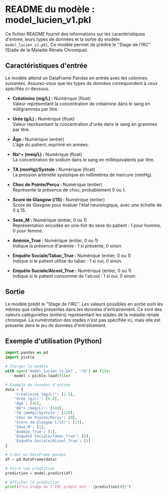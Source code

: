 # README du modèle : model_lucien_v1.pkl

Ce fichier README fournit des informations sur les caractéristiques d'entrée, leurs types de données et la sortie du modèle `model_lucien_v1.pkl`. Ce modèle permet de prédire le "Stage de l'IRC" (Stade de la Maladie Rénale Chronique).

## Caractéristiques d'entrée

Le modèle attend un DataFrame Pandas en entrée avec les colonnes suivantes. Assurez-vous que les types de données correspondent à ceux spécifiés ci-dessous.

* **Créatinine (mg/L) :** Numérique (float)  
  Valeur représentant la concentration de créatinine dans le sang en milligrammes par litre.

* **Urée (g/L) :** Numérique (float)  
  Valeur représentant la concentration d'urée dans le sang en grammes par litre.

* **Âge :** Numérique (entier)  
  L'âge du patient, exprimé en années.

* **Na^+ (meq/L) :** Numérique (float)  
  La concentration de sodium dans le sang en milléquivalents par litre.

* **TA (mmHg)/Systole :** Numérique (float)  
  La pression artérielle systolique en millimètres de mercure (mmHg).

* **Choc de Pointe/Perçu :** Numérique (entier)  
  Représente la présence de choc, probablement 0 ou 1.

* **Score de Glasgow (/15) :** Numérique (entier)  
  Score de Glasgow pour évaluer l'état neurologique, avec une échelle de 0 à 15.

* **Sexe_M :** Numérique (entier, 0 ou 1)  
  Représentation encodée en one-hot du sexe du patient : 1 pour homme, 0 pour femme.

* **Anémie_True :** Numérique (entier, 0 ou 1)  
  Indique la présence d'anémie : 1 si présente, 0 sinon.

* **Enquête Sociale/Tabac_True :** Numérique (entier, 0 ou 1)  
  Indique si le patient utilise du tabac : 1 si oui, 0 sinon.

* **Enquête Sociale/Alcool_True :** Numérique (entier, 0 ou 1)  
  Indique si le patient consomme de l'alcool : 1 si oui, 0 sinon.

## Sortie

Le modèle prédit le "Stage de l'IRC". Les valeurs possibles en sortie sont les mêmes que celles présentes dans les données d'entraînement. Ce sont des valeurs catégorielles (entiers) représentant les stades de la maladie rénale chronique. La numérotation des stades n'est pas spécifiée ici, mais elle est présente dans le jeu de données d'entraînement.

## Exemple d'utilisation (Python)

```python
import pandas as pd
import pickle

# Charger le modèle
with open('model_lucien_v1.pkl', 'rb') as file:
    model = pickle.load(file)

# Exemple de données d'entrée
data = {
    'Créatinine (mg/L)': [1.5],
    'Urée (g/L)': [0.8],
    'Âge': [45],
    'Na^+ (meq/L)': [140],
    'TA (mmHg)/Systole': [120],
    'Choc de Pointe/Perçu': [0],
    'Score de Glasgow (/15)': [13],
    'Sexe_M': [1],
    'Anémie_True': [1],
    'Enquête Sociale/Tabac_True': [0],
    'Enquête Sociale/Alcool_True': [1]
}

# Créer un DataFrame pandas
df = pd.DataFrame(data)

# Faire une prédiction
prediction = model.predict(df)

# Afficher la prédiction
print(f"Le stage de l'IRC prédit est : {prediction[0]}")
```

